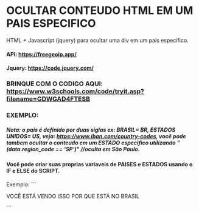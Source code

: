 # OCULTAR CONTEUDO HTML EM UM PAIS ESPECIFICO
HTML + Javascript (jquery) para ocultar uma div em um pais especifico.

#### API: https://freegeoip.app/
#### Jquery: https://code.jquery.com/

### BRINQUE COM O CODIGO AQUI: https://www.w3schools.com/code/tryit.asp?filename=GDWGAD4FTESB

### EXEMPLO:
##### Nota: o pais é definido por duas siglas ex: BRASIL= BR, ESTADOS UNIDOS= US, veja: https://www.iban.com/country-codes, você pode tambem ocultar o conteudo em um ESTADO especifico utilizando "(data.region_code == 'SP')" //oculta em São Paulo.

#### Você pode criar suas proprias variaveis de PAISES e ESTADOS usando o IF e ELSE do SCRIPT.

Exemplo: 
´´´
<html>
<script src="https://code.jquery.com/jquery-3.5.0.min.js" integrity="sha256-xNzN2a4ltkB44Mc/Jz3pT4iU1cmeR0FkXs4pru/JxaQ=" crossorigin="anonymous"></script>
<div id="conteudo">
<p> VOCÊ ESTÁ VENDO ISSO POR QUE ESTÁ NO BRASIL </p>
</div>
<script>
$(function() {
    $.getJSON('https://freegeoip.app/json/', function(data) {
        if (data.country_code == 'BR') {
            $('#conteudo').show();
        }else{
            $('#conteudo').fadeOut();
        }
    });
});
</script>
</html>
```
